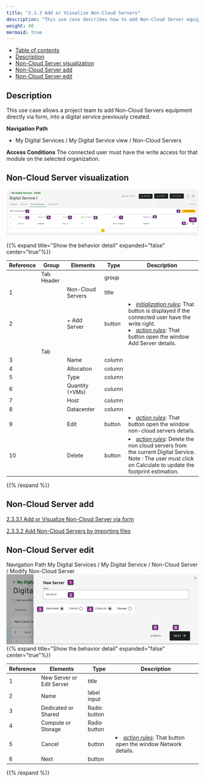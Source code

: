 ```yaml
---
title: "2.3.3 Add or Visualize Non-Cloud Servers"
description: "This use case describes how to add Non-Cloud Server equipments to a digital service"
weight: 40
mermaid: true
---
```


-   [Table of contents](#table-of-contents)
-   [Description](#description)
-   [Non-Cloud Server visualization](#non-cloud-server-visualization)
-   [Non-Cloud Server add](#non-cloud-server-add)
-   [Non-Cloud Server edit](#non-cloud-server-edit)

## Description

This use case allows a project team to add Non-Cloud Servers equipment directly via form, into a digital service previously created.

**Navigation Path**

-   My Digital Services / My Digital Service view / Non-Cloud Servers


**Access Conditions**
The connected user must have the write access for that module on the selected organization.

## Non-Cloud Server visualization

![uc3_add_visualize_equipments_NCServersList.png](../../images/uc3_add_visualize_equipments_NCServersList.png)

{{% expand title="Show the behavior detail" expanded="false" center="true"%}}

| Reference | Group      | Elements          | Type   | Description                                                                                                                                                                           |
| --------- | ---------- | ----------------- | ------ |---------------------------------------------------------------------------------------------------------------------------------------------------------------------------------------|
|           | Tab Header |                   | group  |                                                                                                                                                                                       |
| 1         |            | Non-Cloud Servers | title  |                                                                                                                                                                                       |
| 2         |            | + Add Server      | button | <li><u>_initialization rules_</u>: That button is displayed if the connected user have the write right.<br><li><u>_action rules_</u>: That button open the window Add Server details. |
|           | Tab        |                   |        |                                                                                                                                                                                       |
| 3         |            | Name              | column |                                                                                                                                                                                       |
| 4         |            | Allocation        | column |                                                                                                                                                                                       |
| 5         |            | Type              | column |                                                                                                                                                                                       |
| 6         |            | Quantity (+VMs)   | column |                                                                                                                                                                                       |
| 7         |            | Host              | column |                                                                                                                                                                                       |
| 8         |            | Datacenter        | column |                                                                                                                                                                                       |
| 9         |            | Edit              | button | <li><u>_action rules_</u>: That button open the window non-cloud servers details.                                                                                                     |
| 10        |            | Delete            | button | <li><u>_action rules_</u>: Delete the non cloud servers from the current Digital Service.<br>Note : The user must click on Calculate to update the footprint estimation.              |

{{% /expand %}}


## Non-Cloud Server add
[2.3.3.1 Add or Visualize Non-Cloud Server via form](add_visualize_nonCloud_servers_via_forms.md)

[2.3.3.2 Add Non-Cloud Servers by importing files](import_nonCloud_servers_via_button.md)

## Non-Cloud Server edit

Navigation Path
My Digital Services / My Digital Service / Non-Cloud Server / Modify Non-Cloud Server
![uc3_add_visualize_equipments_NonCloudServer.png](../../images/uc3_add_visualize_equipments_NonCloudServer.png)
{{% expand title="Show the behavior detail" expanded="false" center="true"%}}

| Reference | Elements                  | Type         | Description                                                             |
| --------- | ------------------------- | ------------ | ----------------------------------------------------------------------- |
| 1         | New Server or Edit Server | title        |                                                                         |
| 2         | Name                      | label input  |                                                                         |
| 3         | Dedicated or Shared       | Radio button |                                                                         |
| 4         | Compute or Storage        | Radio button |                                                                         |
| 5         | Cancel                    | button       | <li><u>_action rules_</u>: That button open the window Network details. |
| 6         | Next                      | button       |                                                                         |

{{% /expand %}}

